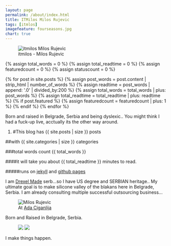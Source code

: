 ```yaml
---
layout: page
permalink: /about/index.html
title: ITMilos Milos Rujevic
tags: [itmlos]
imagefeature: fourseasons.jpg
chart: true
---
```

<figure>
  <img src="https://raw.githubusercontent.com/itmilos/itmilos.github.io/master/images/itmilos.jpg" alt="itmilos Milos Rujevic">
  <figcaption>itmilos - Milos Rujevic</figcaption>
</figure>

{% assign total_words = 0 %}
{% assign total_readtime = 0 %}
{% assign featuredcount = 0 %}
{% assign statuscount = 0 %}

{% for post in site.posts %}
    {% assign post_words = post.content | strip_html | number_of_words %}
    {% assign readtime = post_words | append: '.0' | divided_by:200 %}
    {% assign total_words = total_words | plus: post_words %}
    {% assign total_readtime = total_readtime | plus: readtime %}
    {% if post.featured %}
    {% assign featuredcount = featuredcount | plus: 1 %}
    {% endif %}
{% endfor %}


Born and raised in Belgrade, Serbia and being dyslexic.. You might think I had a fuck-up live, acctually its the other way around. 

1.  #This blog has {{ site.posts | size }} posts

##with {{ site.categories | size }} categories

###total words count  {{ total_words }}

####it will take you about <span class="time">{{ total_readtime }}</span> minutes to read. 

#####runs on [jekyll](http://jekyllrb.com/ "Jekyll Bloging Platform") and [github pages](https://pages.github.com "GitHub Pages")



I am [Drexel Made](http://www.drexel.edu "Drexel University") serb...so I have US degree and SERBIAN heritage.. 
My ultimate goal is to make silicone valley of the blakans here in Belgrade, Serbia.
I am already consulting multiple successful outsourcing business... 

<figure>
	<img src="{{ site.url }}/images/milos-rujevic.jpg" alt="Milos Rujevic">
	<figcaption>At <a href="https://www.google.rs/maps?es_sm=91&q=ada+ciganlija&bav=on.2,or.r_cp.&bvm=bv.88528373,d.ZWU&biw=1429&bih=838&um=1&ie=UTF-8&sa=X&ei=cj8PVbTeM4jsO9GKgJgC&ved=0CAcQ_AUoAg">Ada Ciganlija</a> </figcaption>
</figure>

Born and Raised in Belgrade, Serbia. 

<figure class="half">
	<a href="{{ site.url }}/images/about/4.jpg"><img src="{{ site.url }}/images/about/4-001.jpg"></a>
	<a href="{{ site.url }}/images/about/5.jpg"><img src="{{ site.url }}/images/about/5-001.jpg"></a>
</figure>


I
make
things happen.